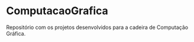 # ComputacaoGrafica
Repositório com os projetos desenvolvidos para a cadeira de Computação Gráfica.
